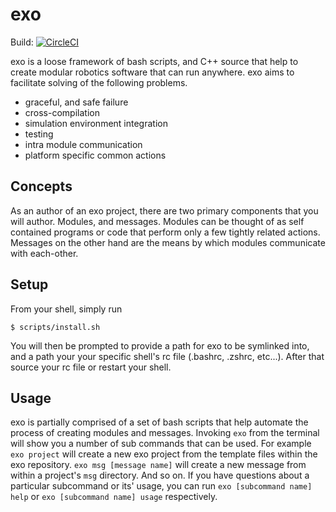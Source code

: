 # exo
Build: [![CircleCI](https://circleci.com/gh/mrpossoms/exo/tree/master.svg?style=svg)](https://circleci.com/gh/mrpossoms/exo/tree/master)

exo is a loose framework of bash scripts, and C++ source that help to create modular robotics software that can run anywhere. exo aims to facilitate solving of the following problems.

* graceful, and safe failure
* cross-compilation
* simulation environment integration
* testing
* intra module communication
* platform specific common actions

## Concepts
As an author of an exo project, there are two primary components that you will author. Modules, and messages. Modules can be thought of as self contained programs or code that perform only a few tightly related actions. Messages on the other hand are the means by which modules communicate with each-other. 

## Setup
From your shell, simply run
```shell
$ scripts/install.sh
```
You will then be prompted to provide a path for exo to be symlinked into, and a path your your specific shell's rc file (.bashrc, .zshrc, etc...). After that source your rc file or restart your shell.

## Usage
exo is partially comprised of a set of bash scripts that help automate the process of creating modules and messages. Invoking `exo` from the terminal will show you a number of sub commands that can be used. For example `exo project` will create a new exo project from the template files within the exo repository. `exo msg [message name]` will create a new message from within a project's `msg` directory. And so on. If you have questions about a particular subcommand or its' usage, you can run `exo [subcommand name] help` or `exo [subcommand name] usage` respectively.
